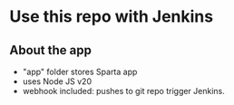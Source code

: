 # Use this repo with Jenkins

## About the app
- "app" folder stores Sparta app
- uses Node JS v20
- webhook included: pushes to git repo trigger Jenkins.
